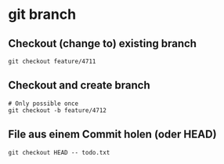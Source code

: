 # git branch 

## Checkout (change to) existing branch 

```
git checkout feature/4711
```

## Checkout and create branch 

```
# Only possible once 
git checkout -b feature/4712
```

## File aus einem Commit holen (oder HEAD) 

```
git checkout HEAD -- todo.txt
```

